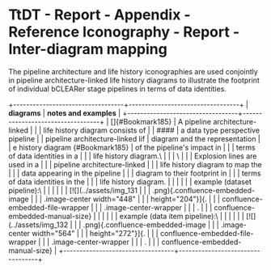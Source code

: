 
# TtDT - Report - Appendix - Reference Iconography - Report - Inter-diagram mapping


The pipeline architecture and life history iconographies are used
conjointly in pipeline architecture-linked life history diagrams to
illustrate the footprint of individual bCLEARer stage pipelines in terms
of data identities.


+----------------------------------+----------------------------------+
| **diagrams**                     | **notes and examples**           |
+----------------------------------+----------------------------------+
| []{#Bookmark185}                 | A pipeline architecture-linked   |
|                                  | life history diagram consists of |
| ####                             | a data type perspective pipeline |
| pipeline architecture-linked lif | diagram and the representation   |
| e history diagram {#Bookmark185} | of the pipeline's impact in      |
|                                  | terms of data identities in a    |
|                                  | life history diagram.\           |
|                                  | \                                |
|                                  | Explosion lines are used in a    |
|                                  | pipeline architecture-linked     |
|                                  | life history diagram to map the  |
|                                  | data appearing in the pipeline   |
|                                  | diagram to their footprint in    |
|                                  | terms of data identities in the  |
|                                  | life history diagram.            |
|                                  |                                  |
|                                  | example (dataset pipeline):\     |
|                                  |                                  |
|                                  | [![](../assets/img_131 |
|                                  | .png){.confluence-embedded-image |
|                                  | .image-center width="448"        |
|                                  | height="204"}]{.                 |
|                                  | confluence-embedded-file-wrapper |
|                                  | .image-center-wrapper            |
|                                  | .                                |
|                                  | confluence-embedded-manual-size} |
|                                  |                                  |
|                                  | example (data item pipeline):\   |
|                                  |                                  |
|                                  | [![](../assets/img_132 |
|                                  | .png){.confluence-embedded-image |
|                                  | .image-center width="564"        |
|                                  | height="272"}]{.                 |
|                                  | confluence-embedded-file-wrapper |
|                                  | .image-center-wrapper            |
|                                  | .                                |
|                                  | confluence-embedded-manual-size} |
+----------------------------------+----------------------------------+
